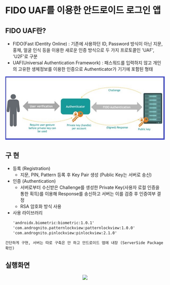 # FIDO UAF를 이용한 안드로이드 로그인 앱  

## FIDO UAF란?  
* FIDO(Fast IDentity Online) : 기존에 사용하던 ID, Password 방식이 아닌 지문, 홍채, 얼굴 인식 등을 이용한 새로운 인증 방식으로 두 가지 프로토콜인 'UAF', 'U2F'로 구분  
* UAF(Universal Authentication Framework) : 패스워드를 입력하지 않고 개인의 고유한 생체정보를 이용한 인증으로 Authenticator가 기기에 포함된 형태  
<p align="center"><img src="fido_authentication_step.jpg"></p>  

## 구 현  
* 등록 (Registration)  
  * 지문, PIN, Pattern 등록 후 Key Pair 생성 (Public Key는 서버로 송신)
* 인증 (Authentication)  
  * 서버로부터 수신받은 Challenge를 생성한 Private Key(사용자 로컬 인증을 통한 획득)를 이용해 Response를 송신하고 서버는 이를 검증 후 인증여부 결정  
  * RSA 암호화 방식 사용  
* 사용 라이브러리  
  ```
  'androidx.biometric:biometric:1.0.1'  
  'com.andrognito.patternlockview:patternlockview:1.0.0'
  'com.andrognito.pinlockview:pinlockview:2.1.0'
  ```  

```간단하게 구현, 서버는 따로 구축은 안 하고 안드로이드 앱에 내장 (ServerSide Package 확인) ```  

## 실행화면  
<p align="center"><img src="run_screen.jpg" width=500px></p>  
